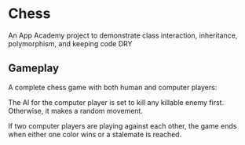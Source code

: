 # Chess

An App Academy project to demonstrate class interaction, inheritance, polymorphism, and keeping code DRY

## Gameplay

A complete chess game with both human and computer players:

The AI for the computer player is set to kill any killable enemy first. Otherwise, it makes a random movement.

If two computer players are playing against each other, the game ends when either one color wins or a stalemate is reached.
